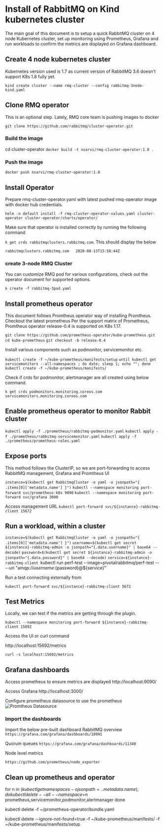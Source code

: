 # Install of RabbitMQ on Kind kubernetes cluster

The main goal of this document is to setup a quick RabbitMQ cluster on 4 node Kubernetes cluster, set up monitoring using Prometheus, Grafana and run workloads to confirm the metrics are displayed on Grafana dashboard.


## Create 4 node kubernetes cluster
Kubernetes version used is 1.7 as current version of RabbitMQ 3.6 doesn't support K8s 1.8 fully yet.

`kind create cluster --name rmq-cluster --config rabbitmq-3node-kind.yaml`

## Clone RMQ operator
This is an optional step. Lately, RMQ core team is pushing images to docker

`git clone https://github.com/rabbitmq/cluster-operator.git`

### Build the image

cd cluster-operator
`docker build -t nsarvi/rmq-cluster-operator:1.0 .`

### Push the image

`docker push nsarvi/rmq-cluster-operator:1.0`

## Install Operator

Prepare rmq-cluster-operator.yaml with latest pushed rmq-operator image with docker hub credentials.

`helm -n default install -f rmq-cluster-operator-values.yaml cluster-operator cluster-operator/charts/operator/`

Make sure that operator is installed correctly by running the following command

`k get crds rabbitmqclusters.rabbitmq.com`. This should display the below

`rabbitmqclusters.rabbitmq.com   2020-08-13T15:58:44Z`

### create 3-node RMQ Cluster

You can customize RMQ pod for various configurations, check out the operator document for supported options.

`k create -f rabbitmq-3pod.yaml`

## Install prometheus operator

This document follows Promtheus operator way of installing Promtheus. Checkout the latest prometheus
Per the support matrix of Prometheus, Promtheus operator release-0.4 is supported on K8s 1.17.

`git clone https://github.com/prometheus-operator/kube-prometheus.git`
`cd kube-prometheus`
`git checkout -b release-0.4`

Install various components such as podmonitor, servicemonitor etc.

`kubectl create -f ~/kube-prometheus/manifests/setup`
`until kubectl get servicemonitors --all-namespaces ; do date; sleep 1; echo ""; done`
`kubectl create -f ~/kube-prometheus/manifests/`

Check if  crds for podmonitor, alertmanager are all created using below command.

`k get crds podmonitors.monitoring.coreos.com servicemonitors.monitoring.coreos.com`

## Enable prometheus operator to monitor Rabbit cluster

`kubectl apply -f ./prometheus/rabbitmq-podmonitor.yaml`
`kubectl apply -f ./prometheus/rabbitmq-servicemonitor.yaml`
`kubectl apply -f ./prometheus/prometheus-roles.yaml`

## Expose ports
This method follows the ClusterIP, so we are port-forwarding to access RabbitMQ management, Grafana and Promtheus UI

`instance=$(kubectl get RabbitmqCluster -o yaml -o jsonpath="{ .items[0]['metadata.name'] }")`
 `kubectl --namespace monitoring port-forward svc/prometheus-k8s 9090`
 `kubectl --namespace monitoring port-forward svc/grafana 3000`

Access management URL
`kubectl port-forward svc/${instance}-rabbitmq-client 15672`

## Run a workload, within a cluster

`instance=$(kubectl get RabbitmqCluster -o yaml -o jsonpath="{ .items[0]['metadata.name'] }")`
 `username=$(kubectl get secret ${instance}-rabbitmq-admin -o jsonpath="{.data.username}" | base64 --decode)`
 `password=$(kubectl get secret ${instance}-rabbitmq-admin -o jsonpath="{.data.password}" | base64 --decode)`
 `service=${instance}-rabbitmq-client
 `kubectl run perf-test --image=pivotalrabbitmq/perf-test -- --uri "amqp://${username}:${password}@${service}"`

 Run a test connecting externally from

`kubectl port-forward svc/${instance}-rabbitmq-client 5672`


## Test Metrics
Locally, we can test if the metrics are getting through the plugin.

`kubectl --namespace monitoring port-forward ${instance}-rabbitmq-client 15692`

Access the UI or curl command

 http://localhost:15692/metrics

 `curl -s localhost:15692/metrics`

## Grafana dashboards

Access prometheus to ensure metrics are displayed
http://localhost:9090/


Access Grafana
http://localhost:3000/

Configure prometheus datasource to use the prometheus
![Promtheus Datasource](./images/Promtheus-datasource.png)

### Import the dashboards

Import the below pre-built dashboard
RabbitMQ overview
`https://grafana.com/grafana/dashboards/10991`

Quorum queues
`https://grafana.com/grafana/dashboards/11340`

Node level metrics

`https://github.com/prometheus/node_exporter`


## Clean up prometheus and operator
for n in $(kubectl get namespaces -o jsonpath={..metadata.name}); do
  kubectl delete --all --namespace=$n prometheus,servicemonitor,podmonitor,alertmanager
done

kubectl delete -f ~/prometheus-operator/bundle.yaml

kubectl delete --ignore-not-found=true -f ~/kube-prometheus/manifests/ -f ~/kube-prometheus/manifests/setup
